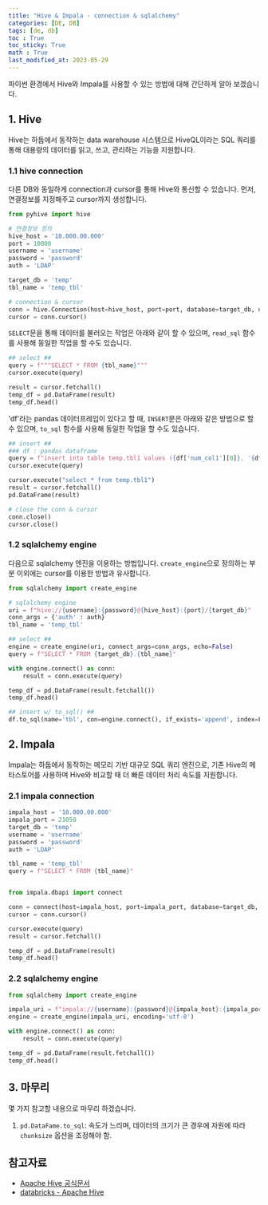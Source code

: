 ```yaml
---
title: "Hive & Impala - connection & sqlalchemy"
categories: [DE, DB]
tags: [de, db]
toc : True
toc_sticky: True
math : True
last_modified_at: 2023-05-29
---
```


파이썬 환경에서 Hive와 Impala를 사용할 수 있는 방법에 대해 간단하게 알아 보겠습니다.

## 1. Hive
Hive는 하둡에서 동작하는 data warehouse 시스템으로 HiveQL이라는 SQL 쿼리를 통해 대용량의 데이터를 읽고, 쓰고, 관리하는 기능을 지원합니다. 

### 1.1 hive connection
다른 DB와 동일하게 connection과 cursor를 통해 Hive와 통신할 수 있습니다. 먼저, 연결정보를 지정해주고 cursor까지 생성합니다.

```py
from pyhive import hive

# 연결정보 정의
hive_host = '10.000.00.000'
port = 10000
username = 'username'
password = 'password'
auth = 'LDAP'

target_db = 'temp'
tbl_name = 'temp_tbl'

# connection & cursor
conn = hive.Connection(host=hive_host, port=port, database=target_db, username=username, password=passoword, auth=auth)
cursor = conn.cursor()
```

`SELECT`문을 통해 데이터를 불러오는 작업은 아래와 같이 할 수 있으며, `read_sql` 함수를 사용해 동일한 작업을 할 수도 있습니다.
```py
## select ##
query = f"""SELECT * FROM {tbl_name}"""
cursor.execute(query)

result = cursor.fetchall()
temp_df = pd.DataFrame(result)
temp_df.head()
```

'df'라는 pandas 데이터프레임이 있다고 할 때, `INSERT`문은 아래와 같은 방법으로 할 수 있으며, `to_sql` 함수를 사용해 동일한 작업을 할 수도 있습니다.

```py
## insert ##
### df : pandas dataframe
query = f"insert into table temp.tbl1 values ({df['num_col1'][0]}, '{df['string_col1'][0]}')"
cursor.execute(query)

cursor.execute("select * from temp.tbl1")
result = cursor.fetchall()
pd.DataFrame(result)

# close the conn & cursor 
conn.close()
cursor.close()
```

### 1.2 sqlalchemy engine
다음으로 sqlalchemy 엔진을 이용하는 방법입니다. `create_engine`으로 정의하는 부분 이외에는 cursor를 이용한 방법과 유사합니다. 
```py
from sqlalchemy import create_engine

# sqlalchemy engine
uri = f"hive://{username}:{password}@{hive_host}:{port}/{target_db}"
conn_args = {'auth' : auth}
tbl_name = 'temp_tbl'

## select ## 
engine = create_engine(uri, connect_args=conn_args, echo=False)
query = f"SELECT * FROM {target_db}.{tbl_name}"

with engine.connect() as conn:
    result = conn.execute(query)

temp_df = pd.DataFrame(result.fetchall())
temp_df.head()

## insert w/ to_sql() ##
df.to_sql(name='tbl', con=engine.connect(), if_exists='append', index=False, method='multi', chunksize=25000)
```


## 2. Impala
Impala는 하둡에서 동작하는 메모리 기반 대규모 SQL 쿼리 엔진으로, 기존 Hive의 메타스토어를 사용하며 Hive와 비교할 때 더 빠른 데이터 처리 속도를 지원합니다. 

### 2.1 impala connection
```py
impala_host = '10.000.00.000'
impala_port = 21050
target_db = 'temp'
username = 'username'
password = 'password'
auth = 'LDAP'

tbl_name = 'temp_tbl'
query = f"SELECT * FROM {tbl_name}"


from impala.dbapi import connect

conn = connect(host=impala_host, port=impala_port, database=target_db, user=username, password=password, auth_mechanism=auth)
cursor = conn.cursor()

cursor.execute(query)
result = cursor.fetchall()

temp_df = pd.DataFrame(result)
temp_df.head()

```

### 2.2 sqlalchemy engine
```py
from sqlalchemy import create_engine

impala_uri = f"impala://{username}:{password}@{impala_host}:{impala_port}/{target_db}?auth_mechanism={auth}"
engine = create_engine(impala_uri, encoding='utf-8')

with engine.connect() as conn:
    result = conn.execute(query)

temp_df = pd.DataFrame(result.fetchall())
temp_df.head()
```

## 3. 마무리
몇 가지 참고할 내용으로 마무리 하겠습니다. 

1. `pd.DataFame.to_sql`: 속도가 느리며, 데이터의 크기가 큰 경우에 자원에 따라 `chunksize` 옵션을 조정해야 함.



## 참고자료

- [Apache Hive 공식문서](https://hive.apache.org/)
- [databricks - Apache Hive](https://www.databricks.com/kr/glossary/apache-hive)

